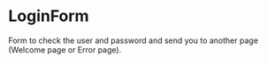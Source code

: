 # LoginForm
Form to check the user and password and send you to another page (Welcome page or Error page).
